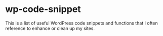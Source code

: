 # wp-code-snippet
This is a list of useful WordPress code snippets and functions that I often reference to enhance or clean up my sites.

